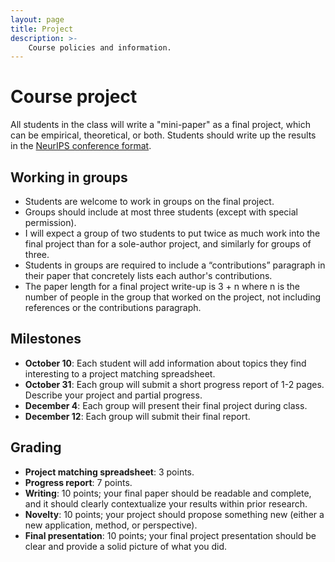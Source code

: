 ```yaml
---
layout: page
title: Project
description: >-
    Course policies and information.
---
```


# Course project

All students in the class will write a "mini-paper" as a final project, which can be empirical, theoretical, or both. Students should write up the results in the [NeurIPS conference format](https://media.neurips.cc/Conferences/NeurIPS2025/Styles.zip).

## Working in groups
- Students are welcome to work in groups on the final project.
- Groups should include at most three students (except with special permission).
- I will expect a group of two students to put twice as much work into the final project than for a sole-author project, and similarly for groups of three.
- Students in groups are required to include a “contributions” paragraph in their paper that concretely lists each author's contributions.
- The paper length for a final project write-up is 3 + n where n is the number of people in the group that worked on the project, not including references or the contributions paragraph.

## Milestones
- **October 10**: Each student will add information about topics they find interesting to a project matching spreadsheet.
- **October 31**: Each group will submit a short progress report of 1-2 pages. Describe your project and partial progress.
- **December 4**: Each group will present their final project during class.
- **December 12**: Each group will submit their final report.

## Grading
- **Project matching spreadsheet**: 3 points.
- **Progress report**: 7 points.
- **Writing**: 10 points; your final paper should be readable and complete, and it should clearly contextualize your results within prior research.
- **Novelty**: 10 points; your project should propose something new (either a new application, method, or perspective).
- **Final presentation**: 10 points; your final project presentation should be clear and provide a solid picture of what you did.